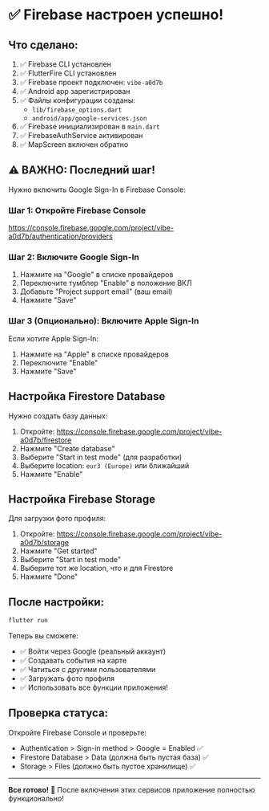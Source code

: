 # ✅ Firebase настроен успешно!

## Что сделано:

1. ✅ Firebase CLI установлен
2. ✅ FlutterFire CLI установлен  
3. ✅ Firebase проект подключен: `vibe-a0d7b`
4. ✅ Android app зарегистрирован
5. ✅ Файлы конфигурации созданы:
   - `lib/firebase_options.dart`
   - `android/app/google-services.json`
6. ✅ Firebase инициализирован в `main.dart`
7. ✅ FirebaseAuthService активирован
8. ✅ MapScreen включен обратно

## ⚠️ ВАЖНО: Последний шаг!

Нужно включить Google Sign-In в Firebase Console:

### Шаг 1: Откройте Firebase Console
https://console.firebase.google.com/project/vibe-a0d7b/authentication/providers

### Шаг 2: Включите Google Sign-In

1. Нажмите на "Google" в списке провайдеров
2. Переключите тумблер "Enable" в положение ВКЛ
3. Добавьте "Project support email" (ваш email)
4. Нажмите "Save"

### Шаг 3 (Опционально): Включите Apple Sign-In

Если хотите Apple Sign-In:
1. Нажмите на "Apple" в списке провайдеров  
2. Переключите "Enable"
3. Нажмите "Save"

## Настройка Firestore Database

Нужно создать базу данных:

1. Откройте: https://console.firebase.google.com/project/vibe-a0d7b/firestore
2. Нажмите "Create database"
3. Выберите "Start in test mode" (для разработки)
4. Выберите location: `eur3 (Europe)` или ближайший
5. Нажмите "Enable"

## Настройка Firebase Storage

Для загрузки фото профиля:

1. Откройте: https://console.firebase.google.com/project/vibe-a0d7b/storage
2. Нажмите "Get started"
3. Выберите "Start in test mode"
4. Выберите тот же location, что и для Firestore
5. Нажмите "Done"

## После настройки:

```bash
flutter run
```

Теперь вы сможете:
- ✅ Войти через Google (реальный аккаунт)
- ✅ Создавать события на карте
- ✅ Чатиться с другими пользователями
- ✅ Загружать фото профиля
- ✅ Использовать все функции приложения!

## Проверка статуса:

Откройте Firebase Console и проверьте:
- Authentication > Sign-in method > Google = Enabled ✅
- Firestore Database > Data (должна быть пустая база) ✅
- Storage > Files (должно быть пустое хранилище) ✅

---

**Все готово!** 🎉 После включения этих сервисов приложение полностью функционально!
